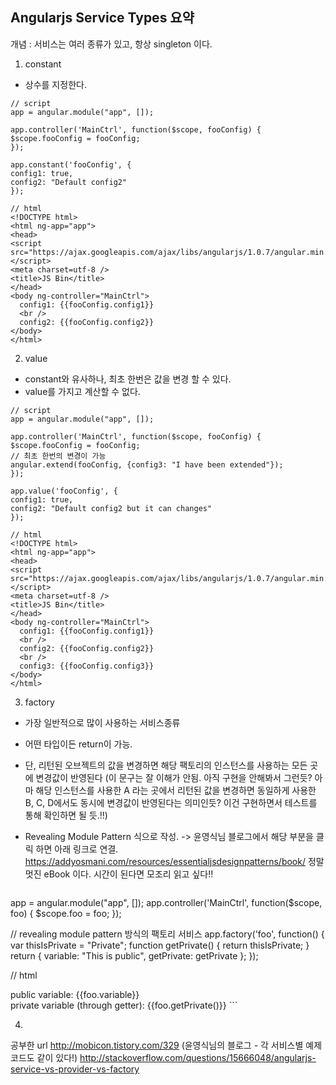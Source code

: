 
 ## Angularjs Service Types 요약
 
 개념 : 서비스는 여러 종류가 있고, 항상 singleton 이다.
 
 1. constant
  - 상수를 지정한다.
  ```
  // script 
app = angular.module("app", []);

app.controller('MainCtrl', function($scope, fooConfig) {
  $scope.fooConfig = fooConfig;
});

app.constant('fooConfig', {
  config1: true,
  config2: "Default config2"
});

// html
<!DOCTYPE html>
<html ng-app="app">
<head>
<script src="https://ajax.googleapis.com/ajax/libs/angularjs/1.0.7/angular.min.js"></script>
<meta charset=utf-8 />
<title>JS Bin</title>
</head>
  <body ng-controller="MainCtrl">
    config1: {{fooConfig.config1}}
    <br />
    config2: {{fooConfig.config2}}
  </body>
</html>
```
 
 2. value
  - constant와 유사하나, 최초 한번은 값을 변경 할 수 있다.
  - value를 가지고 계산할 수 없다.
  
  ```
  // script 
app = angular.module("app", []);

app.controller('MainCtrl', function($scope, fooConfig) {
  $scope.fooConfig = fooConfig;
  // 최초 한번의 변경이 가능
  angular.extend(fooConfig, {config3: "I have been extended"}); 
});

app.value('fooConfig', {
  config1: true,
  config2: "Default config2 but it can changes"
});

// html 
<!DOCTYPE html>
<html ng-app="app">
<head>
<script src="https://ajax.googleapis.com/ajax/libs/angularjs/1.0.7/angular.min.js"></script>
<meta charset=utf-8 />
<title>JS Bin</title>
</head>
  <body ng-controller="MainCtrl">
    config1: {{fooConfig.config1}}
    <br />
    config2: {{fooConfig.config2}}
    <br />
    config3: {{fooConfig.config3}}
  </body>
</html>
```
 
 3. factory
  - 가장 일반적으로 많이 사용하는 서비스종류
  - 어떤 타입이든 return이 가능.
  - 단, 리턴된 오브젝트의 값을 변경하면 해당 팩토리의 인스턴스를 사용하는 모든 곳에 변경값이 반영된다 
    (이 문구는 잘 이해가 안됨. 아직 구현을 안해봐서 그런듯?
     아마 해당 인스턴스를 사용한 A 라는 곳에서 리턴된 값을 변경하면 동일하게 사용한 B, C, D에서도 동시에 변경값이 반영된다는 의미인듯?
     이건 구현하면서 테스트를 통해 확인하면 될 듯.!!)
  - Revealing Module Pattern 식으로 작성. -> 윤영식님 블로그에서 해당 부분을 클릭 하면 아래 링크로 연결.
    https://addyosmani.com/resources/essentialjsdesignpatterns/book/
    정말 멋진 eBook 이다. 시간이 된다면 모조리 읽고 싶다!!
    
    ```// script 
app = angular.module("app", []);
app.controller('MainCtrl', function($scope, foo) {
  $scope.foo = foo;
});

// revealing module pattern 방식의 팩토리 서비스
app.factory('foo', function() {
  var thisIsPrivate = "Private";
  function getPrivate() {
    return thisIsPrivate;
  }
  return {
    variable: "This is public",
    getPrivate: getPrivate
  };
});

// html
<!DOCTYPE html>
<html ng-app="app">
<head>
<script src="https://ajax.googleapis.com/ajax/libs/angularjs/1.0.7/angular.min.js"></script>
<meta charset=utf-8 />
<title>JS Bin</title>
</head>
  <body ng-controller="MainCtrl">
    public variable: {{foo.variable}}
    <br />
    private variable (through getter): {{foo.getPrivate()}}
  </body>
</html>
```

 4. 
 
 공부한 url
 http://mobicon.tistory.com/329 (윤영식님의 블로그 - 각 서비스별 예제 코드도 같이 있다!)
http://stackoverflow.com/questions/15666048/angularjs-service-vs-provider-vs-factory
